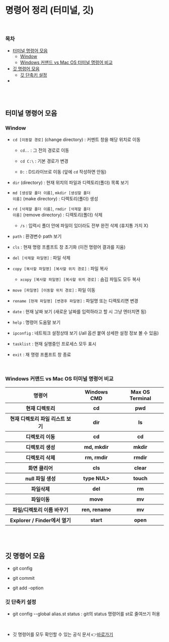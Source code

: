 # 명령어 정리 (터미널, 깃)

<br/>

### 목차

- <a href="https://github.com/SangYoonLee1231/TIL/blob/main/Git/git_command.md#%ED%84%B0%EB%AF%B8%EB%84%90-%EB%AA%85%EB%A0%B9%EC%96%B4-%EB%AA%A8%EC%9D%8C">터미널 명령어 모음</a>
  - <a href="https://github.com/SangYoonLee1231/TIL/blob/main/Git/git_command.md#window">Window</a>
  - <a href="https://github.com/SangYoonLee1231/TIL/blob/main/Git/git_command.md#windows-%EC%BB%A4%EB%A7%A8%EB%93%9C-vs-mac-os-%ED%84%B0%EB%AF%B8%EB%84%90-%EB%AA%85%EB%A0%B9%EC%96%B4-%EB%B9%84%EA%B5%90">Windows 커맨드 vs Mac OS 터미널 명령어 비교</a>
- <a href="https://github.com/SangYoonLee1231/TIL/blob/main/Git/git_command.md#%EA%B9%83-%EB%AA%85%EB%A0%B9%EC%96%B4-%EB%AA%A8%EC%9D%8C">깃 명령어 모음</a>
  - <a href="https://github.com/SangYoonLee1231/TIL/blob/main/Git/git_command.md#%EA%B9%83-%EB%8B%A8%EC%B6%95%ED%82%A4-%EC%84%A4%EC%A0%95">깃 단축키 설정</a>
- <a href=""></a>

<br/><br/>

## 터미널 명령어 모음

### Window

- <code>cd [이동할 경로]</code> (change directory) : 커멘트 창을 해당 위치로 이동

  - <code>cd..</code> : 그 전의 경로로 이동

  - <code>cd C:\\</code> : 기본 경로가 변경

  - <code>D:</code> : D드라이브로 이동 (앞에 <code>cd</code> 작성하면 안됨)

- <code>dir</code> (directory) : 현재 위치의 파일과 디렉토리(폴더) 목록 보기

- <code>md [생성할 폴더 이름]</code>, <code>mkdir [생성할 폴더 이름]</code> (make directory) : 디렉토리(폴더) 생성

- <code>rd [삭제할 폴더 이름]</code>, <code>rmdir [삭제할 폴더 이름]</code> (remove directory) : 디렉토리(폴더) 삭제

  - <code>/s</code> : 입력시 폴더 안에 파일이 있더라도 전부 완전 삭제 (휴지통 가지 X)

- <code>path</code> : 환경변수 path 보기

- <code>cls</code> : 현재 명령 프롬프트 창 초기화 (이전 명령어 결과를 지움)

- <code>del [삭제할 파일명]</code> : 파일 삭제

- <code>copy [복사할 파일명] [복사할 위치 경로]</code> : 파일 복사

  - <code>xcopy [복사할 파일명] [복사할 위치 경로]</code> : 숨김 파일도 모두 복사

- <code>move [파일명] [이동할 위치 경로]</code> : 파일 이동

- <code>rename [현재 파일명] [변경후 파일명]</code> : 파일명 또는 디렉토리면 변경

- <code>date</code> : 현재 날짜 보기 (새로운 날짜를 입력하라고 할 시 그냥 엔터치면 됨)

- <code>help</code> : 명령어 도움말 보기

- <code>ipconfig</code> : 네트워크 설정상태 보기 (/all 옵션 붙여 상세한 설정 정보 볼 수 있음)

- <code>tasklist</code> : 현재 실행중인 프로세스 모두 표시

- <code>exit</code> : 재 명령 프롬프트 창 종료

<br/>

### Windows 커맨드 vs Mac OS 터미널 명령어 비교

<table>
    <thead>
        <tr>
            <th>명령어</th>
            <th>Windows CMD</th>
            <th>Max OS Terminal</th>
        </tr>
    </thead>
    <tbody>
        <tr>
            <th>현재 디렉토리</th>
            <th>cd</th>
            <th>pwd</th>
        </tr>
        <tr>
            <th>현재 디렉토리 파일 리스트 보기</th>
            <th>dir</th>
            <th>ls</th>
        </tr>
        <tr>
            <th>디렉토리 이동</th>
            <th>cd</th>
            <th>cd</th>
        </tr>
        <tr>
            <th>디렉토리 생성</th>
            <th>md, mkdir</th>
            <th>mkdir</th>
        </tr>
        <tr>
            <th>디렉토리 삭제</th>
            <th>rm, rmdir</th>
            <th>rmdir</th>
        </tr>
        <tr>
            <th>화면 클리어</th>
            <th>cls</th>
            <th>clear</th>
        </tr>
        <tr>
            <th>null 파일 생성</th>
            <th>type NUL></th>
            <th>touch</th>
        </tr>
        <tr>
            <th>파일삭제</th>
            <th>del</th>
            <th>rm</th>
        </tr>
        <tr>
            <th>파일이동</th>
            <th>move</th>
            <th>mv</th>
        </tr>
        <tr>
            <th>파일/디렉토리 이름 바꾸기</th>
            <th>ren, rename</th>
            <th>mv</th>
        </tr>
        <tr>
            <th>Explorer / Finder에서 열기</th>
            <th>start</th>
            <th>open</th>
        </tr>
    </tbody>
</table>

<br/><br>

## 깃 명령어 모음

- git config

- git commit

- git add -option

### 깃 단축키 설정

- git config --global alias.st status : git의 status 명령어를 st로 줄여쓰기 허용

<br/>

- 깃 명령어를 모두 확인할 수 있는 공식 문서 👉<a href="https://git-scm.com/docs">바로가기 </a>
